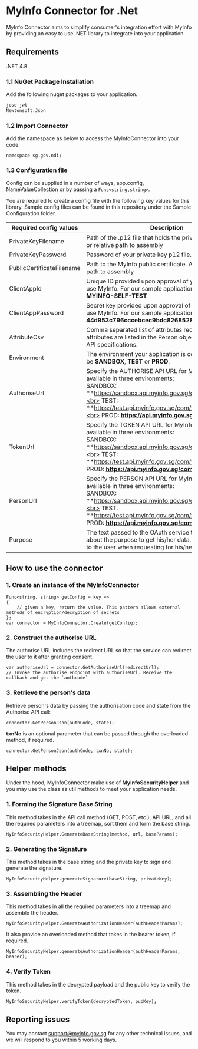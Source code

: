 # MyInfo Connector for .Net

MyInfo Connector aims to simplify consumer's integration effort with MyInfo by providing an easy to use .NET library to integrate into your application.

## Requirements

.NET 4.8

### 1.1 NuGet Package Installation

Add the following nuget packages to your application.

```xml
jose-jwt
Newtonsoft.Json
```

### 1.2 Import Connector

Add the namespace as below to access the MyInfoConnector into your code:

```.Net
namespace sg.gov.ndi;
```

### 1.3 Configuration file

Config can be supplied in a number of ways, app.config, NameValueCollection or by passing a `Func<string,string>`.

You are required to create a config file with the following key values for this library. Sample config files can be found in this repository under the Sample Configuration folder.

| Required config values | Description |
| -------- | ----------- |
| PrivateKeyFilename | Path of the .p12 file that holds the private key. Absolute or relative path to assembly |
| PrivateKeyPassword | Password of your private key p12 file. |
| PublicCertificateFilename | Path to the MyInfo public certificate. Absolute or relative path to assembly  |
| ClientAppId | Unique ID provided upon approval of your application to use MyInfo. For our sample application, it is **STG2-MYINFO-SELF-TEST** |
| ClientAppPassword | Secret key provided upon approval of your application to use MyInfo. For our sample application, it is **44d953c796cccebcec9bdc826852857ab412fbe2** |
| AttributeCsv | Comma separated list of attributes requested. Possible attributes are listed in the Person object definition in the API specifications. |
| Environment | The environment your application is configured. This can be **SANDBOX**, **TEST** or **PROD**. |
| AuthoriseUrl | Specify the AUTHORISE API URL for MyInfo. The API is available in three environments:<br> SANDBOX: **https://sandbox.api.myinfo.gov.sg/com/v3/authorise**<br> TEST: **https://test.api.myinfo.gov.sg/com/v3/authorise**<br> PROD:  **https://api.myinfo.gov.sg/com/v3/authorise** |
| TokenUrl | Specify the TOKEN API URL for MyInfo. The API is available in three environments:<br> SANDBOX: **https://sandbox.api.myinfo.gov.sg/com/v3/token**<br> TEST: **https://test.api.myinfo.gov.sg/com/v3/token**<br> PROD:  **https://api.myinfo.gov.sg/com/v3/token** |
| PersonUrl | Specify the PERSON API URL for MyInfo. The API is available in three environments:<br> SANDBOX: **https://sandbox.api.myinfo.gov.sg/com/v3/person**<br> TEST: **https://test.api.myinfo.gov.sg/com/v3/person**<br> PROD:  **https://api.myinfo.gov.sg/com/v3/person** |
| Purpose | The text passed to the OAuth service to inform the user about the purpose to get his/her data. This will be shown to the user when requesting for his/her consent.

## How to use the connector

### 1. Create an instance of the MyInfoConnector

```
Func<string, string> getConfig = key => 
{ 
	// given a key, return the value. This pattern allows external methods of encryption/decryption of secrets
};
var connector = MyInfoConnector.Create(getConfig);
```

### 2. Construct the authorise URL 
The authorise URL includes the redirect URL so that the service can redirect the user to it after granting consent.

```
var authoriseUrl = connector.GetAuthoriseUrl(redirectUrl);
// Invoke the authorise endpoint with authoriseUrl. Receive the callback and get the `authcode`
```

### 3. Retrieve the person's data
Retrieve person's data by passing the authorisation code and state from the Authorise API call:

```
connector.GetPersonJson(authCode, state);
```
**txnNo** is an optional parameter that can be passed through the overloaded method, if required.
```
connector.GetPersonJson(authCode, txnNo, state);
```

## Helper methods

Under the hood, MyInfoConnector make use of **MyInfoSecurityHelper** and you may use the class as util methods to meet your application needs.

### 1. Forming the Signature Base String
This method takes in the API call method (GET, POST, etc.), API URL, and all the required parameters into a treemap, sort them and form the base string.
```
MyInfoSecurityHelper.GenerateBaseString(method, url, baseParams);
```

### 2. Generating the Signature
This method takes in the base string and the private key to sign and generate the signature.
```
MyInfoSecurityHelper.generateSignature(baseString, privateKey);
```

### 3. Assembling the Header
This method takes in all the required parameters into a treemap and assemble the header.
```
MyInfoSecurityHelper.GenerateAuthorizationHeader(authHeaderParams);
```
It also provide an overloaded method that takes in the bearer token, if required.
```
MyInfoSecurityHelper.generateAuthorizationHeader(authHeaderParams, bearer);
```
### 4. Verify Token
This method takes in the decrypted payload and the public key to verify the token.
```
MyInfoSecurityHelper.verifyToken(decryptedToken, pubKey);
```

## Reporting issues

You may contact [support@myinfo.gov.sg](mailto:support@myinfo.gov.sg) for any other technical issues, and we will respond to you within 5 working days.
